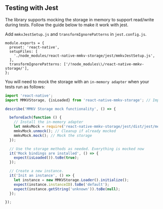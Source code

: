 ## Testing with Jest

The library supports mocking the storage in memory to support read/write during tests. Follow the guide below to make it work with jest.

Add `mmkvJestSetup.js` and `transformIgnorePatterns` in `jest.config.js`.

```
module.exports = {
  preset: 'react-native',
  setupFiles: [
    './node_modules/react-native-mmkv-storage/jest/mmkvJestSetup.js',
  ],
  transformIgnorePatterns: ['/!node_modules\\/react-native-mmkv-storage/'], 
};

```

You will need to mock the storage with an `in-memory adapter` when your tests run as follows:

```js
import 'react-native';
import MMKVStorage, {isLoaded} from 'react-native-mmkv-storage'; // Import the library as normal.

describe('MMKV Storage mock functionality', () => {

  beforeEach(function () {
    // Install the in-memory adapter
    let mmkvMock = require('react-native-mmkv-storage/jest/dist/jest/memoryStore.js');
    mmkvMock.unmock(); // Cleanup if already mocked
    mmkvMock.mock(); // Mock the storage
  });

  // Use the storage methods as needed. Everything is mocked now
  it('Mock bindings are installed', () => {
    expect(isLoaded()).toBe(true);
  });

  // Create a new instance.
  it('Init an instance', () => {
    let instance = new MMKVStorage.Loader().initialize();
    expect(instance.instanceID).toBe('default');
    expect(instance.getString('unknown')).toBe(null);
  });

});
```
